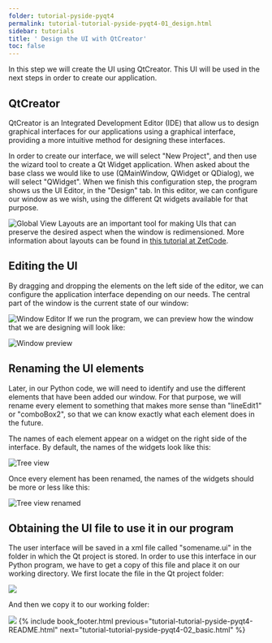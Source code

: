 ```yaml
---
folder: tutorial-pyside-pyqt4
permalink: tutorial-tutorial-pyside-pyqt4-01_design.html
sidebar: tutorials
title: ' Design the UI with QtCreator'
toc: false
---
```



In this step we will create the UI using QtCreator. This UI will be used in the next steps in order to create our application.

## QtCreator

QtCreator is an Integrated Development Editor (IDE) that allow us to design graphical interfaces for our applications using a graphical interface, providing a more intuitive method for designing these interfaces.


In order to create our interface, we will select "New Project", and then use the wizard tool to create a Qt Widget application. When asked about the base class we would like to use (QMainWindow, QWidget or QDialog), we will select "QWidget". When we finish this configuration step, the program shows us the UI Editor, in the "Design" tab. In this editor, we can configure our window as we wish, using the different Qt widgets available for that purpose.

![Global View](img/tutorials/tutorial-pyside-pyqt4/qtcreator/global-view.png)
Layouts are an important tool for making UIs that can preserve the desired aspect when the window is redimensioned. More information about layouts can be found in [this tutorial at ZetCode](http://zetcode.com/gui/pyqt5/layout/).

## Editing the UI
By dragging and dropping the elements on the left side of the editor, we can configure the application interface depending on our needs. The central part of the window is the current state of our window:

![Window Editor](img/tutorials/tutorial-pyside-pyqt4/qtcreator/window-editor.png)
If we run the program, we can preview how the window that we are designing will look like:

![Window preview](img/tutorials/tutorial-pyside-pyqt4/qtcreator/window-preview.png)

## Renaming the UI elements
Later, in our Python code, we will need to identify and use the different elements that have been added our window. For that purpose, we will rename every element to something that makes more sense than "lineEdit1" or "comboBox2", so that we can know exactly what each element does in the future.

The names of each element appear on a widget on the right side of the interface. By default, the names of the widgets look like this:

![Tree view](img/tutorials/tutorial-pyside-pyqt4/qtcreator/tree-view.png)

Once every element has been renamed, the names of the widgets should be more or less like this:

![Tree view renamed](img/tutorials/tutorial-pyside-pyqt4/qtcreator/tree-view-renamed.png)

## Obtaining the UI file to use it in our program

The user interface will be saved in a xml file called "somename.ui" in the folder in which the Qt project is stored. In order to use this interface in our Python program, we have to get a copy of this file and place it on our working directory. We first locate the file in the Qt project folder:

![](img/tutorials/tutorial-pyside-pyqt4/qtcreator/copy-from.png)

And then we copy it to our working folder:

![](img/tutorials/tutorial-pyside-pyqt4/qtcreator/copy-to.png)
{% include book_footer.html previous="tutorial-tutorial-pyside-pyqt4-README.html" next="tutorial-tutorial-pyside-pyqt4-02_basic.html" %}